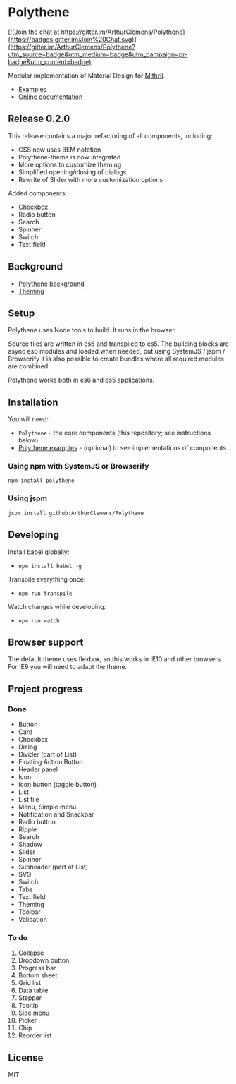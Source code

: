 # Polythene

[![Join the chat at https://gitter.im/ArthurClemens/Polythene](https://badges.gitter.im/Join%20Chat.svg)](https://gitter.im/ArthurClemens/Polythene?utm_source=badge&utm_medium=badge&utm_campaign=pr-badge&utm_content=badge)

Modular implementation of Material Design for [Mithril](http://lhorie.github.io/mithril).

* [Examples](http://arthurclemens.github.io/Polythene-examples/)
* [Online documentation](http://polythene.js.org)


## Release 0.2.0

This release contains a major refactoring of all components, including:

* CSS now uses BEM notation
* Polythene-theme is now integrated
* More options to customize theming
* Simplified opening/closing of dialogs
* Rewrite of Slider with more customization options

Added components:

* Checkbox
* Radio button
* Search
* Spinner
* Switch
* Text field

## Background

* [Polythene background](https://github.com/ArthurClemens/Polythene/blob/master/polythene/polythene.md)
* [Theming](https://github.com/ArthurClemens/Polythene/blob/master/theme/theme.md)


## Setup

Polythene uses Node tools to build. It runs in the browser.

Source files are written in es6 and transpiled to es5. The building blocks are async es6 modules and loaded when needed, but using SystemJS / jspm / Browserify it is also possible to create bundles where all required modules are combined.

Polythene works both in es6 and es5 applications.


## Installation

You will need:

* `Polythene` - the core components (this repository; see instructions below)
* [Polythene examples](https://github.com/ArthurClemens/Polythene-examples) - (optional) to see implementations of components


### Using npm with SystemJS or Browserify

~~~
npm install polythene
~~~

### Using jspm

~~~
jspm install github:ArthurClemens/Polythene
~~~


## Developing

Install babel globally:

* `npm install babel -g`

Transpile everything once:

* `npm run transpile`

Watch changes while developing:

* `npm run watch`


## Browser support

The default theme uses flexbox, so this works in IE10 and other browsers. For IE9 you will need to adapt the theme.


## Project progress

### Done

* Button
* Card
* Checkbox
* Dialog
* Divider (part of List)
* Floating Action Button
* Header panel
* Icon
* Icon button (toggle button)
* List
* List tile
* Menu, Simple menu
* Notification and Snackbar
* Radio button
* Ripple
* Search
* Shadow
* Slider
* Spinner
* Subheader (part of List)
* SVG
* Switch
* Tabs
* Text field
* Theming
* Toolbar
* Validation


### To do

1. Collapse
1. Dropdown button
1. Progress bar
1. Bottom sheet
1. Grid list
1. Data table
1. Stepper
1. Tooltip
1. Side menu
1. Picker
1. Chip
1. Reorder list


## License

MIT
